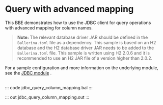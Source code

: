# Query with advanced mapping

This BBE demonstrates how to use the JDBC  client for query operations with advanced mapping for column names.

>**Note:** The relevant database driver JAR should be defined in the `Ballerina.toml` file as a dependency. This sample is based on an H2 database and the H2 database driver JAR needs to be added to the `Ballerina.toml` file. This sample is written using H2 2.0.6 and it is recommended to use an H2 JAR file of a version higher than 2.0.2.

For a sample configuration and more information on the underlying module, see the [JDBC module](https://lib.ballerina.io/ballerinax/java.jdbc/latest/) .<br><br>


::: code jdbc_query_column_mapping.bal :::

::: out jdbc_query_column_mapping.out :::